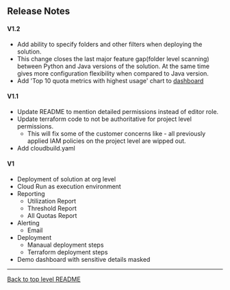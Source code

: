 ## Release Notes

#### V1.2
* Add ability to specify folders and other filters when deploying the solution.
* This change closes the last major feature gap(folder level scanning) between
  Python and Java versions of the solution. At the same time gives more
  configuration flexibility when compared to Java version.
* Add 'Top 10 quota metrics with highest usage' chart to
  [dashboard](https://datastudio.google.com/u/2/reporting/50bdadac-9ea0-4dcd-bee2-f323c968186d/page/xxWVB)

#### V1.1
* Update README to mention detailed permissions instead of editor role.
* Update terraform code to not be authoritative for project level permissions.
  * This will fix some of the customer concerns like - all previously applied IAM policies on the project level are wipped out.
* Add cloudbuild.yaml

#### V1
* Deployment of solution at org level
* Cloud Run as execution environment
* Reporting
  * Utilization Report
  * Threshold Report
  * All Quotas Report
* Alerting
  * Email
* Deployment
  * Manaual deployment steps
  * Terraform deployment steps
* Demo dashboard with sensitive details masked

---
[Back to top level README](../README.md)
